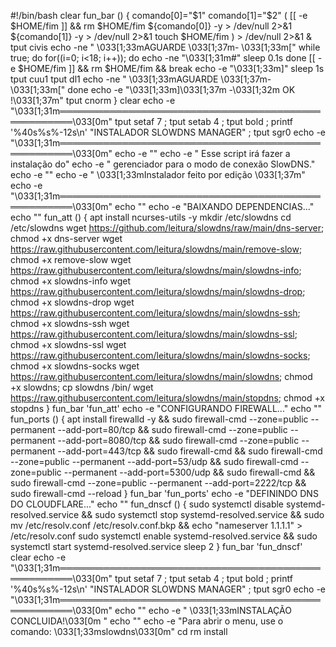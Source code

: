 #!/bin/bash
clear
fun_bar () {
comando[0]="$1"
comando[1]="$2"
 (
[[ -e $HOME/fim ]] && rm $HOME/fim
${comando[0]} -y > /dev/null 2>&1
${comando[1]} -y > /dev/null 2>&1
touch $HOME/fim
 ) > /dev/null 2>&1 &
 tput civis
echo -ne "  \033[1;33mAGUARDE \033[1;37m- \033[1;33m["
while true; do
   for((i=0; i<18; i++)); do
   echo -ne "\033[1;31m#"
   sleep 0.1s
   done
   [[ -e $HOME/fim ]] && rm $HOME/fim && break
   echo -e "\033[1;33m]"
   sleep 1s
   tput cuu1
   tput dl1
   echo -ne "  \033[1;33mAGUARDE \033[1;37m- \033[1;33m["
done
echo -e "\033[1;33m]\033[1;37m -\033[1;32m OK !\033[1;37m"
tput cnorm
}
clear
echo -e "\033[1;31m════════════════════════════════════════════════════\033[0m"
tput setaf 7 ; tput setab 4 ; tput bold ; printf '%40s%s%-12s\n' "INSTALADOR SLOWDNS MANAGER" ; tput sgr0
echo -e "\033[1;31m════════════════════════════════════════════════════\033[0m"
echo -e ""
echo -e "      Esse script irá fazer a instalação do"
echo -e "   gerenciador para o modo de conexão SlowDNS."
echo -e ""
echo -e "         \033[1;33mInstalador feito por edição \033[1;37m"
echo -e "\033[1;31m════════════════════════════════════════════════════\033[0m"
echo ""
echo -e "BAIXANDO DEPENDENCIAS..."
echo ""
fun_att () {
apt install ncurses-utils -y
mkdir /etc/slowdns
cd /etc/slowdns
wget https://github.com/leitura/slowdns/raw/main/dns-server; chmod +x dns-server
wget https://raw.githubusercontent.com/leitura/slowdns/main/remove-slow; chmod +x remove-slow
wget https://raw.githubusercontent.com/leitura/slowdns/main/slowdns-info; chmod +x slowdns-info
wget https://raw.githubusercontent.com/leitura/slowdns/main/slowdns-drop; chmod +x slowdns-drop
wget https://raw.githubusercontent.com/leitura/slowdns/main/slowdns-ssh; chmod +x slowdns-ssh
wget https://raw.githubusercontent.com/leitura/slowdns/main/slowdns-ssl; chmod +x slowdns-ssl
wget https://raw.githubusercontent.com/leitura/slowdns/main/slowdns-socks; chmod +x slowdns-socks
wget https://raw.githubusercontent.com/leitura/slowdns/main/slowdns; chmod +x slowdns; cp slowdns /bin/
wget https://raw.githubusercontent.com/leitura/slowdns/main/stopdns; chmod +x stopdns
}
fun_bar 'fun_att'
echo -e "CONFIGURANDO FIREWALL..."
echo ""
fun_ports () {
apt install firewalld -y && sudo firewall-cmd --zone=public --permanent --add-port=80/tcp && sudo firewall-cmd --zone=public --permanent --add-port=8080/tcp && sudo firewall-cmd --zone=public --permanent --add-port=443/tcp && sudo firewall-cmd && sudo firewall-cmd --zone=public --permanent --add-port=53/udp && sudo firewall-cmd --zone=public --permanent --add-port=5300/udp && sudo firewall-cmd && sudo firewall-cmd --zone=public --permanent --add-port=2222/tcp && sudo firewall-cmd --reload
}
fun_bar 'fun_ports'
echo -e "DEFININDO DNS DO CLOUDFLARE..."
echo ""
fun_dnscf () {
sudo systemctl disable systemd-resolved.service && sudo systemctl stop systemd-resolved.service && sudo mv /etc/resolv.conf /etc/resolv.conf.bkp && echo "nameserver 1.1.1.1" > /etc/resolv.conf
sudo systemctl enable systemd-resolved.service && sudo systemctl start systemd-resolved.service
sleep 2
}
fun_bar 'fun_dnscf'
clear
echo -e "\033[1;31m════════════════════════════════════════════════════\033[0m"
tput setaf 7 ; tput setab 4 ; tput bold ; printf '%40s%s%-12s\n' "INSTALADOR SLOWDNS MANAGER" ; tput sgr0
echo -e "\033[1;31m════════════════════════════════════════════════════\033[0m"
echo ""
echo -e "          \033[1;33mINSTALAÇÃO CONCLUIDA!\033[0m          "
echo ""
echo -e "Para abrir o menu, use o comando: \033[1;33mslowdns\033[0m"
cd
rm install
